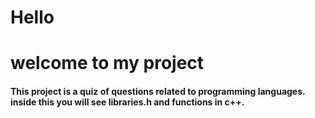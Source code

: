 <h1> Hello</h1>
  <h1>welcome to my project</h1>

<h4> This project is a quiz of questions related to programming languages. inside this you will see libraries.h and functions in c++.</h4>

  

<div align="center"> 
  
  </div>
